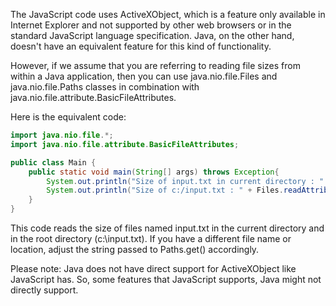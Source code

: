  The JavaScript code uses ActiveXObject, which is a feature only available in Internet Explorer and not supported by other web browsers or in the standard JavaScript language specification. Java, on the other hand, doesn't have an equivalent feature for this kind of functionality. 

However, if we assume that you are referring to reading file sizes from within a Java application, then you can use java.nio.file.Files and java.nio.file.Paths classes in combination with java.nio.file.attribute.BasicFileAttributes.

Here is the equivalent code:

```java
import java.nio.file.*;
import java.nio.file.attribute.BasicFileAttributes;

public class Main {
    public static void main(String[] args) throws Exception{
        System.out.println("Size of input.txt in current directory : " + Files.readAttribute(Paths.get("input.txt"), BasicFileAttributes::size));
        System.out.println("Size of c:/input.txt : " + Files.readAttribute(Paths.get("c:\\input.txt"), BasicFileAttributes::size));
    }
}
```
This code reads the size of files named input.txt in the current directory and in the root directory (c:\input.txt). If you have a different file name or location, adjust the string passed to Paths.get() accordingly. 

Please note: Java does not have direct support for ActiveXObject like JavaScript has. So, some features that JavaScript supports, Java might not directly support.

